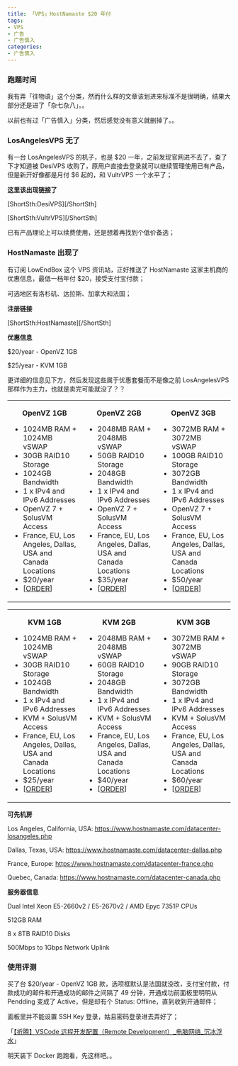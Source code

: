 ```yaml
---
title: 「VPS」HostNamaste $20 年付
tags:
- VPS
- 广告
- 广告慎入
categories:
- 广告慎入
---
```


### 跑题时间

我有弄「往物语」这个分类，然而什么样的文章该划进来标准不是很明确，结果大部分还是进了「杂七杂八」。。

以前也有过「广告慎入」分类，然后感觉没有意义就删掉了。。

<!--more-->

### LosAngelesVPS 无了

有一台 LosAngelesVPS 的机子，也是 $20 一年，之前发现官网进不去了，查了下才知道被 DesiVPS 收购了，原用户直接去登录就可以继续管理使用已有产品，但是新开好像都是月付 $6 起的，和 VultrVPS 一个水平了；

**这里该出现链接了**

[ShortSth:DesiVPS][/ShortSth]

[ShortSth:VultrVPS][/ShortSth]

已有产品理论上可以续费使用，还是想着再找到个低价备选；

### HostNamaste 出现了

有订阅 LowEndBox 这个 VPS 资讯站，正好推送了 HostNamaste 这家主机商的优惠信息，最低一档年付 $20，接受支付宝付款；

可选地区有洛杉矶、达拉斯、加拿大和法国；

**注册链接**

[ShortSth:HostNamaste][/ShortSth]

**优惠信息**

$20/year - OpenVZ 1GB

$25/year - KVM 1GB

更详细的信息见下方，然后发现这些属于优惠套餐而不是像之前 LosAngelesVPS 那样作为主力，也就是卖完可能就没了？？

<table>
    <tbody>
        <tr>
            <td valign="top">
                <p style="text-align: center;"><b>OpenVZ 1GB</b></p>
                <ul>
                    <li>1024MB RAM + 1024MB vSWAP</li>
                    <li>30GB RAID10 Storage</li>
                    <li>1024GB Bandwidth</li>
                    <li>1 x IPv4 and IPv6 Addresses</li>
                    <li>OpenVZ 7 + SolusVM Access</li>
                    <li>France, EU, Los Angeles, Dallas, USA and Canada Locations</li>
                    <li>$20/year</li>
                    <li>[<a href="https://www.hostnamaste.com/clients/cart.php?a=add&amp;pid=528"
                            aria-label="HostNamaste Offer Order Link">ORDER</a>]</li>
                </ul>
            </td>
            <td valign="top">
                <p style="text-align: center;"><b>OpenVZ 2GB</b></p>
                <ul>
                    <li>2048MB RAM + 2048MB vSWAP</li>
                    <li>50GB RAID10 Storage</li>
                    <li>2048GB Bandwidth</li>
                    <li>1 x IPv4 and IPv6 Addresses</li>
                    <li>OpenVZ 7 + SolusVM Access</li>
                    <li>France, EU, Los Angeles, Dallas, USA and Canada Locations</li>
                    <li>$35/year</li>
                    <li>[<a href="https://www.hostnamaste.com/clients/cart.php?a=add&amp;pid=529"
                            aria-label="HostNamaste Offer Order Link">ORDER</a>]</li>
                </ul>
            </td>
            <td valign="top">
                <p style="text-align: center;"><b>OpenVZ 3GB</b></p>
                <ul>
                    <li>3072MB RAM + 3072MB vSWAP</li>
                    <li>100GB RAID10 Storage</li>
                    <li>3072GB Bandwidth</li>
                    <li>1 x IPv4 and IPv6 Addresses</li>
                    <li>OpenVZ 7 + SolusVM Access</li>
                    <li>France, EU, Los Angeles, Dallas, USA and Canada Locations</li>
                    <li>$50/year</li>
                    <li>[<a href="https://www.hostnamaste.com/clients/cart.php?a=add&amp;pid=530"
                            aria-label="HostNamaste Offer Order Link">ORDER</a>]</li>
                </ul>
            </td>
        </tr>
    </tbody>
</table>

<table>
    <tbody>
        <tr>
            <td valign="top">
                <p style="text-align: center;"><b>KVM 1GB</b></p>
                <ul>
                    <li>1024MB RAM + 1024MB vSWAP</li>
                    <li>30GB RAID10 Storage</li>
                    <li>1024GB Bandwidth</li>
                    <li>1 x IPv4 and IPv6 Addresses</li>
                    <li>KVM + SolusVM Access</li>
                    <li>France, EU, Los Angeles, Dallas, USA and Canada Locations</li>
                    <li>$25/year</li>
                    <li>[<a href="https://www.hostnamaste.com/clients/cart.php?a=add&amp;pid=531"
                            aria-label="HostNamaste Offer Order Link">ORDER</a>]</li>
                </ul>
            </td>
            <td valign="top">
                <p style="text-align: center;"><b>KVM 2GB</b></p>
                <ul>
                    <li>2048MB RAM + 2048MB vSWAP</li>
                    <li>60GB RAID10 Storage</li>
                    <li>2048GB Bandwidth</li>
                    <li>1 x IPv4 and IPv6 Addresses</li>
                    <li>KVM + SolusVM Access</li>
                    <li>France, EU, Los Angeles, Dallas, USA and Canada Locations</li>
                    <li>$40/year</li>
                    <li>[<a href="https://www.hostnamaste.com/clients/cart.php?a=add&amp;pid=532"
                            aria-label="HostNamaste Offer Order Link">ORDER</a>]</li>
                </ul>
            </td>
            <td valign="top">
                <p style="text-align: center;"><b>KVM 3GB</b></p>
                <ul>
                    <li>3072MB RAM + 3072MB vSWAP</li>
                    <li>90GB RAID10 Storage</li>
                    <li>3072GB Bandwidth</li>
                    <li>1 x IPv4 and IPv6 Addresses</li>
                    <li>KVM + SolusVM Access</li>
                    <li>France, EU, Los Angeles, Dallas, USA and Canada Locations</li>
                    <li>$60/year</li>
                    <li>[<a href="https://www.hostnamaste.com/clients/cart.php?a=add&amp;pid=533"
                            aria-label="HostNamaste Offer Order Link">ORDER</a>]</li>
                </ul>
            </td>
        </tr>
    </tbody>
</table>

**可先机房**

Los Angeles, California, USA: https://www.hostnamaste.com/datacenter-losangeles.php

Dallas, Texas, USA: https://www.hostnamaste.com/datacenter-dallas.php

France, Europe: https://www.hostnamaste.com/datacenter-france.php

Quebec, Canada: https://www.hostnamaste.com/datacenter-canada.php

**服务器信息**

Dual Intel Xeon E5-2660v2 / E5-2670v2 / AMD Epyc 7351P CPUs

512GB RAM

8 x 8TB RAID10 Disks

500Mbps to 1Gbps Network Uplink

### 使用评测

买了台 $20/year - OpenVZ 1GB 款，选项框默认是法国就没改，支付宝付款，付款成功的邮件和开通成功的邮件之间隔了 49 分钟，开通成功前面板里明明从 Pendding 变成了 Active，但是却有个 Status: Offline，直到收到开通邮件；

面板里并不能设置 SSH Key 登录，姑且密码登录进去弄好了；

「[【折腾】VSCode 远程开发配置（Remote Development）\_电脑网络\_沉冰浮水](https://www.wdssmq.com/post/20201120519.html "【折腾】VSCode 远程开发配置（Remote Development）\_电脑网络\_沉冰浮水")」

明天装下 Docker 跑跑看，先这样吧。。

<!-- ---------------- -->

<!-- [ShortSth:DesiVPS][/ShortSth] -->

<!-- [ShortSth:HostNamaste][/ShortSth] -->

<!-- [ShortSth:VultrVPS][/ShortSth] -->
